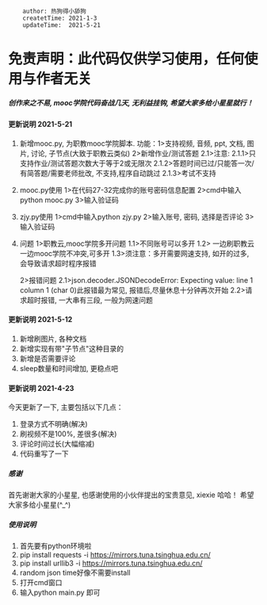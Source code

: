 ```
    author: 热狗得小舔狗
    createtTime: 2021-1-3
    updateTime:  2021-5-21
```

# 免责声明：此代码仅供学习使用，任何使用与作者无关


##### 创作来之不易, mooc学院代码奋战几天, 无利益挂钩, 希望大家多给小星星就行！ 

#### 更新说明 2021-5-21
1. 新增mooc.py, 为职教mooc学院脚本.
    功能：1>支持视频, 音频, ppt, 文档, 图片, 讨论, 子节点(大致于职教云类似)
          2>新增作业/测试答题
                2.1>注意: 
                        2.1.1>只支持作业/测试答题次数大于等于2或无限次
                        2.1.2>答题时间已过/只能答一次/有简答题/需要老师批改, 不支持,程序自动跳过
                        2.1.3>考试不支持

2. mooc.py使用
    1>在代码27-32完成你的账号密码信息配置
    2>cmd中输入python mooc.py
    3>输入验证码

3. zjy.py使用
    1>cmd中输入python zjy.py
    2>输入账号, 密码, 选择是否评论
    3>输入验证码

3. 问题
    1>职教云,mooc学院多开问题
        1.1>不同账号可以多开
        1.2> 一边刷职教云一边mooc学院不冲突,可多开
        1.3>须注意：多开需要网速支持, 如开的过多, 会导致请求超时程序报错
    
    2>报错问题
        2.1>json.decoder.JSONDecodeError: Expecting value: line 1 column 1 (char 0)此报错最为常见, 报错后,尽量休息十分钟再次开始
        2.2>请求超时报错, 一大串有三段, 一般为网速问题


#### 更新说明 2021-5-12
1. 新增刷图片, 各种文档
2. 新增实现有带"子节点"这种目录的
3. 新增是否需要评论
4. sleep数量和时间增加, 更稳点吧



#### 更新说明 2021-4-23
今天更新了一下, 主要包括以下几点：
1. 登录方式不明确(解决)
2. 刷视频不是100%, 差很多(解决)
3. 评论时间过长(大幅缩减)
4. 代码重写了一下


##### 感谢
首先谢谢大家的小星星, 也感谢使用的小伙伴提出的宝贵意见, xiexie 哈哈！
希望大家多给小星星(^_^)


##### 使用说明
1. 首先要有python环境啦
2. pip install requests -i https://mirrors.tuna.tsinghua.edu.cn/
3. pip install urllib3 -i https://mirrors.tuna.tsinghua.edu.cn/
4. random json time好像不需要install
5. 打开cmd窗口
6. 输入python main.py 即可
